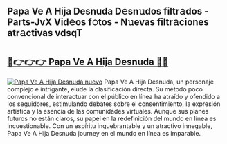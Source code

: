 ## Papa Ve A Hija Desnuda D𝚎sn𝚞dos filtr𝚊dos - Parts-JvX Vid𝚎os f𝚘tos - N𝚞evas filtr𝚊ciones atr𝚊ctivas vdsqT

# <h2><a href="http://mb5u2a.tromn.icu/?c=Papa+Ve+A+Hija+Desnuda">🔗👉👉👉 Papa Ve A Hija Desnuda 🔗🔗</a></h2>

[![Papa Ve A Hija Desnuda nuevo](https://i.imgur.com/pEAQMta.gif)](http://mb5u2a.tromn.icu/?c=Papa+Ve+A+Hija+Desnuda)
Papa Ve A Hija Desnuda, un personaje complejo e intrigante, elude la clasificación directa. Su método poco convencional de interactuar con el público en línea ha atraído y ofendido a los seguidores, estimulando debates sobre el consentimiento, la expresión artística y la esencia de las comunidades virtuales. Aunque sus planes futuros no están claros, su papel en la redefinición del mundo en línea es incuestionable. Con un espíritu inquebrantable y un atractivo innegable, Papa Ve A Hija Desnuda journey en el mundo en línea es imparable.
